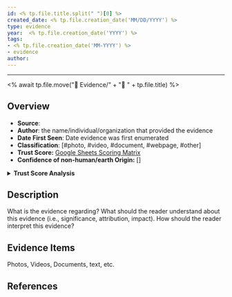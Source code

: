 ```yaml
---
id: <% tp.file.title.split(" ")[0] %>
created_date: <% tp.file.creation_date('MM/DD/YYYY') %>
type: evidence
year:  <% tp.file.creation_date('YYYY') %>
tags:
- <% tp.file.creation_date('MM-YYYY') %>
- evidence
author:
---
```


----
<% await tp.file.move("📜 Evidence/" + "📜 " + tp.file.title) %>
## Overview

- **Source**:
- **Author**: the name/individual/organization that provided the evidence
- **Date First Seen**: Date evidence was first enumerated
- **Classification**: [#photo, #video, #document, #webpage, #other]
- **Trust Score:** [Google Sheets Scoring Matrix](https://docs.google.com/spreadsheets/d/1CUarxE7P1cPwgWXwJzzeWnZGm1c6Wp2Ttazdt3VPM_s/edit?usp=sharing)
- **Confidence of non-human/earth Origin:** []

<details>
<summary><b>Trust Score Analysis</b></summary>
<IMG src="https://publish-01.obsidian.md/access/1c31a6f93f82a49b0a9eb31193d6cdec/_images/" alt="Trust Score"/>
</details>

## Description

What is the evidence regarding? What should the reader understand about this evidence (i.e., significance, attribution, impact). How should the reader interpret this evidence?

## Evidence Items

Photos, Videos, Documents, text, etc. 

## References

